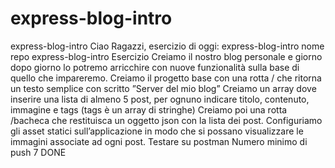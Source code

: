 # express-blog-intro
express-blog-intro
Ciao Ragazzi,
esercizio di oggi: express-blog-intro
nome repo express-blog-intro
Esercizio
Creiamo il nostro blog personale e giorno dopo giorno lo potremo arricchire con nuove funzionalità sulla base di quello che impareremo.
Creiamo il progetto base con una rotta / che ritorna un testo semplice con scritto ”Server del mio blog”
Creiamo un array dove inserire una lista di almeno 5 post, per ognuno indicare titolo, contenuto, immagine e tags (tags è un array di stringhe)
Creiamo poi una rotta /bacheca che restituisca un oggetto json con la lista dei post.
Configuriamo gli asset statici sull’applicazione in modo che si possano visualizzare le immagini associate ad ogni post.
Testare su postman
Numero minimo di push 7
DONE